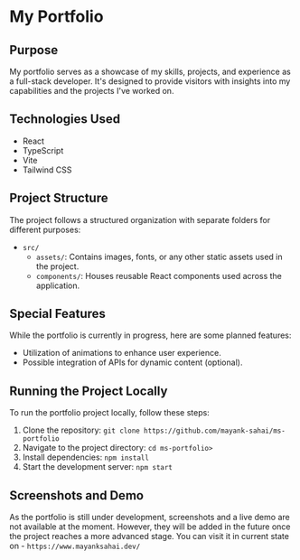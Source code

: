 # My Portfolio

## Purpose
My portfolio serves as a showcase of my skills, projects, and experience as a full-stack developer. It's designed to provide visitors with insights into my capabilities and the projects I've worked on.

## Technologies Used
- React
- TypeScript
- Vite
- Tailwind CSS

## Project Structure
The project follows a structured organization with separate folders for different purposes:
- `src/`
  - `assets/`: Contains images, fonts, or any other static assets used in the project.
  - `components/`: Houses reusable React components used across the application.

## Special Features
While the portfolio is currently in progress, here are some planned features:
- Utilization of animations to enhance user experience.
- Possible integration of APIs for dynamic content (optional).

## Running the Project Locally
To run the portfolio project locally, follow these steps:
1. Clone the repository: `git clone https://github.com/mayank-sahai/ms-portfolio`
2. Navigate to the project directory: `cd ms-portfolio>`
3. Install dependencies: `npm install`
4. Start the development server: `npm start`

## Screenshots and Demo
As the portfolio is still under development, screenshots and a live demo are not available at the moment. However, they will be added in the future once the project reaches a more advanced stage. You can visit it in current state on - `https://www.mayanksahai.dev/`
